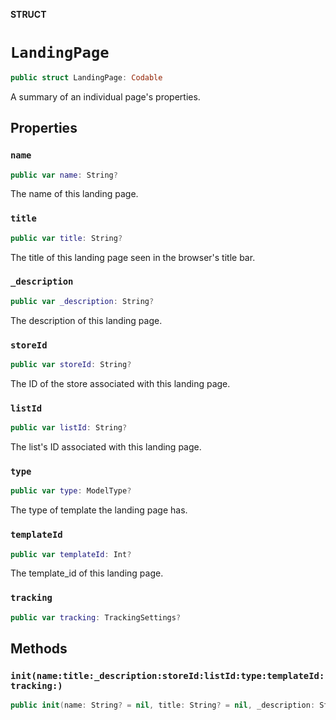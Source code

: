 **STRUCT**

# `LandingPage`

```swift
public struct LandingPage: Codable
```

A summary of an individual page&#x27;s properties.

## Properties
### `name`

```swift
public var name: String?
```

The name of this landing page.

### `title`

```swift
public var title: String?
```

The title of this landing page seen in the browser&#x27;s title bar.

### `_description`

```swift
public var _description: String?
```

The description of this landing page.

### `storeId`

```swift
public var storeId: String?
```

The ID of the store associated with this landing page.

### `listId`

```swift
public var listId: String?
```

The list&#x27;s ID associated with this landing page.

### `type`

```swift
public var type: ModelType?
```

The type of template the landing page has.

### `templateId`

```swift
public var templateId: Int?
```

The template_id of this landing page.

### `tracking`

```swift
public var tracking: TrackingSettings?
```

## Methods
### `init(name:title:_description:storeId:listId:type:templateId:tracking:)`

```swift
public init(name: String? = nil, title: String? = nil, _description: String? = nil, storeId: String? = nil, listId: String? = nil, type: ModelType? = nil, templateId: Int? = nil, tracking: TrackingSettings? = nil)
```
